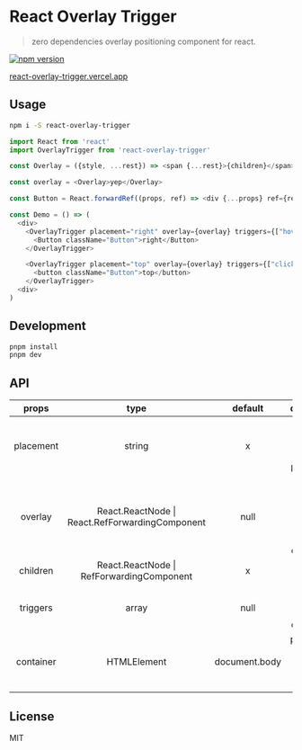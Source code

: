 # React Overlay Trigger
> zero dependencies overlay positioning component for react.

[![npm version](https://img.shields.io/npm/v/react-overlay-trigger.svg?style=flat-square)](https://www.npmjs.com/package/react-overlay-trigger)

[react-overlay-trigger.vercel.app](https://react-overlay-trigger.vercel.app)
## Usage

```sh
npm i -S react-overlay-trigger
```

```js
import React from 'react'
import OverlayTrigger from 'react-overlay-trigger'

const Overlay = ({style, ...rest}) => <span {...rest}>{children}</span>

const overlay = <Overlay>yep</Overlay>

const Button = React.forwardRef((props, ref) => <div {...props} ref={ref} />)

const Demo = () => (
  <div>
    <OverlayTrigger placement="right" overlay={overlay} triggers={["hover"]}>
      <Button className="Button">right</Button>
    </OverlayTrigger>

    <OverlayTrigger placement="top" overlay={overlay} triggers={["click"]}>
      <button className="Button">top</button>
    </OverlayTrigger>
  <div>
)
```

## Development

```sh
pnpm install
pnpm dev
```

## API

| props     | type     | default | description |
| :-------: | :------: | :-----: | :---------: |
| placement | string   | x       | placement direction: top, right, bottom, left, center] |
| overlay   | React.ReactNode \| React.RefForwardingComponent | null    | overlay content, you can pass DOM node or react component |
| children  | React.ReactNode \| RefForwardingComponent | x | the trigger element |
| triggers  | array    | null    | trigger events: hover, click, focus |
| container | HTMLElement | document.body | position will be calculated relative to this node |

## License

MIT
